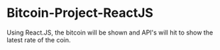 # Bitcoin-Project-ReactJS
Using React.JS, the bitcoin will be shown and API's will hit to show the latest rate of the coin.
